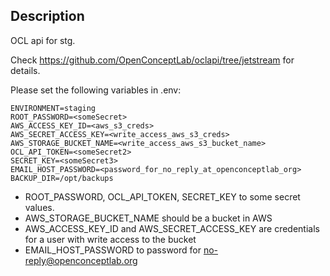 ## Description

OCL api for stg.

Check <https://github.com/OpenConceptLab/oclapi/tree/jetstream> for details.

Please set the following variables in .env:

```
ENVIRONMENT=staging
ROOT_PASSWORD=<someSecret>
AWS_ACCESS_KEY_ID=<aws_s3_creds>
AWS_SECRET_ACCESS_KEY=<write_access_aws_s3_creds>
AWS_STORAGE_BUCKET_NAME=<write_access_aws_s3_bucket_name>
OCL_API_TOKEN=<someSecret2>
SECRET_KEY=<someSecret3>
EMAIL_HOST_PASSWORD=<password_for_no_reply_at_openconceptlab_org>
BACKUP_DIR=/opt/backups
```

  - ROOT_PASSWORD, OCL_API_TOKEN, SECRET_KEY to some secret values.
  - AWS_STORAGE_BUCKET_NAME should be a bucket in AWS
  - AWS_ACCESS_KEY_ID and AWS_SECRET_ACCESS_KEY are credentials for a user with write access to the bucket
  - EMAIL_HOST_PASSWORD to password for no-reply@openconceptlab.org
